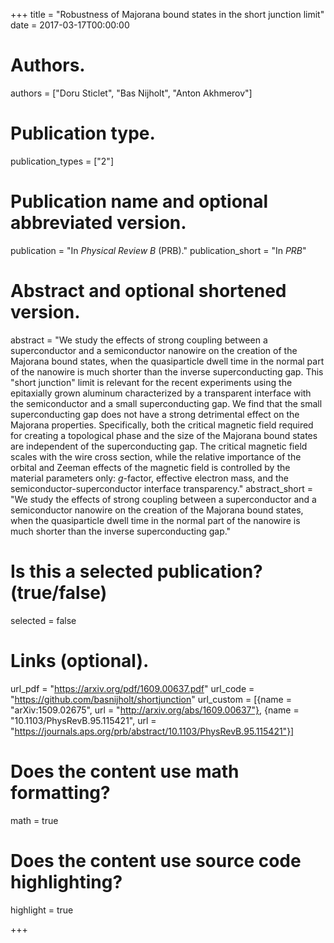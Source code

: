 +++
title = "Robustness of Majorana bound states in the short junction limit"
date = 2017-03-17T00:00:00

# Authors.
authors = ["Doru Sticlet", "Bas Nijholt", "Anton Akhmerov"]

# Publication type.
publication_types = ["2"]

# Publication name and optional abbreviated version.
publication = "In *Physical Review B* (PRB)."
publication_short = "In *PRB*"

# Abstract and optional shortened version.
abstract = "We study the effects of strong coupling between a superconductor and a semiconductor nanowire on the creation of the Majorana bound states, when the quasiparticle dwell time in the normal part of the nanowire is much shorter than the inverse superconducting gap. This \"short junction\" limit is relevant for the recent experiments using the epitaxially grown aluminum characterized by a transparent interface with the semiconductor and a small superconducting gap. We find that the small superconducting gap does not have a strong detrimental effect on the Majorana properties. Specifically, both the critical magnetic field required for creating a topological phase and the size of the Majorana bound states are independent of the superconducting gap. The critical magnetic field scales with the wire cross section, while the relative importance of the orbital and Zeeman effects of the magnetic field is controlled by the material parameters only: $g$-factor, effective electron mass, and the semiconductor-superconductor interface transparency."
abstract_short = "We study the effects of strong coupling between a superconductor and a semiconductor nanowire on the creation of the Majorana bound states, when the quasiparticle dwell time in the normal part of the nanowire is much shorter than the inverse superconducting gap."

# Is this a selected publication? (true/false)
selected = false

# Links (optional).
url_pdf = "https://arxiv.org/pdf/1609.00637.pdf"
url_code = "https://github.com/basnijholt/shortjunction"
url_custom = [{name = "arXiv:1509.02675", url = "http://arxiv.org/abs/1609.00637"}, {name = "10.1103/PhysRevB.95.115421", url = "https://journals.aps.org/prb/abstract/10.1103/PhysRevB.95.115421"}]

# Does the content use math formatting?
math = true

# Does the content use source code highlighting?
highlight = true

+++
